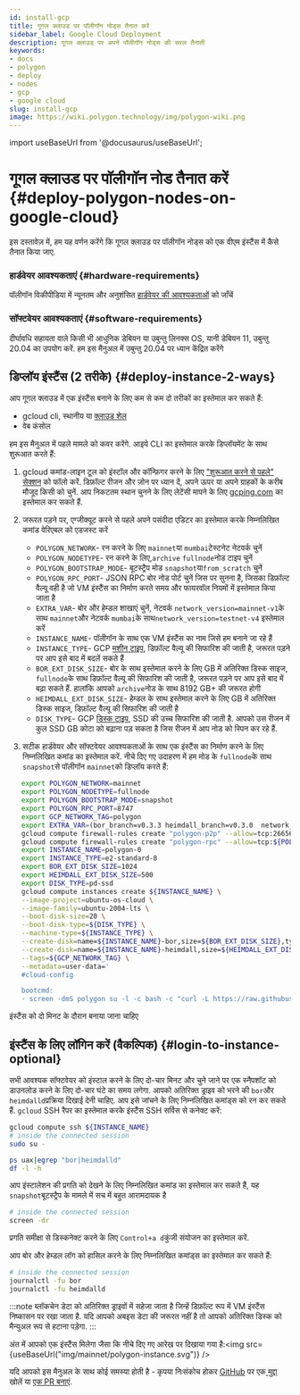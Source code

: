 ```yaml
---
id: install-gcp
title: गूगल क्लाउड पर पॉलीगॉन नोड्स तैनात करें
sidebar_label: Google Cloud Deployment
description: गूगल क्लाउड पर अपने पॉलीगॉन नोड्स की सरल तैनाती
keywords:
- docs
- polygon
- deploy
- nodes
- gcp
- google cloud
slug: install-gcp
image: https://wiki.polygon.technology/img/polygon-wiki.png
---
```

import useBaseUrl from '@docusaurus/useBaseUrl';

# गूगल क्लाउड पर पॉलीगॉन नोड तैनात करें {#deploy-polygon-nodes-on-google-cloud}

इस दस्तावेज़ में, हम यह वर्णन करेंगे कि गूगल क्लाउड पर पॉलीगॉन नोड्स को एक वीएम इंस्टैंस में कैसे तैनात किया जाए.

### हार्डवेयर आवश्यकताएं {#hardware-requirements}

पॉलीगॉन विकीपीडिया में न्यूनतम और अनुशंसित [हार्डवेयर की आवश्यकताओं](/docs/maintain/validate/validator-node-system-requirements) को जाँचें

### सॉफ्टवेयर आवश्यकताएं {#software-requirements}

दीर्घावधि सहायता वाले किसी भी आधुनिक डेबियन या उबुन्तु लिनक्स OS, यानी डेबियन 11, उबुन्तु 20.04 का उपयोग करें. हम इस मैनुअल में उबुन्तु 20.04 पर ध्यान केंद्रित करेंगे

## डिप्लॉय इंस्टैंस (2 तरीके) {#deploy-instance-2-ways}

आप गूगल क्लाउड में एक इंस्टैंस बनाने के लिए कम से कम दो तरीकों का इस्तेमाल कर सकते हैं:

* gcloud cli, स्थानीय या [क्लाउड शेल](https://cloud.google.com/shell)
* वेब कंसोल

हम इस मैनुअल में पहले मामले को कवर करेंगे. आइये CLI का इस्तेमाल करके डिप्लॉयमेंट के साथ शुरूआत करते हैं:
1. gcloud कमांड-लाइन टूल को इंस्टॉल और कॉन्फ़िगर करने के लिए ["शुरूआत करने से पहले" सेक्शन](https://cloud.google.com/compute/docs/instances/create-start-instance#before-you-begin) को फॉलो करें. डिफ़ॉल्ट रीजन और ज़ोन पर ध्यान दें, अपने ऊपर या अपने ग्राहकों के करीब मौजूद किसी को चुनें. आप निकटतम स्थान चुनने के लिए लेटेंसी मापने के लिए [gcping.com](https://gcping.com) का इस्तेमाल कर सकते हैं.
2. जरूरत पड़ने पर, एग्जीक्यूट करने से पहले अपने पसंदीदा एडिटर का इस्तेमाल करके निम्नलिखित कमांड वेरिएबल को एडजस्ट करें
   * `POLYGON_NETWORK`- रन करने के लिए `mainnet`या `mumbai`टेस्टनेट नेटवर्क चुनें
   * `POLYGON_NODETYPE`- रन करने के लिए,`archive` `fullnode`नोड टाइप चुनें
   * `POLYGON_BOOTSTRAP_MODE`- बूटस्ट्रैप मोड `snapshot`या`from_scratch` चुनें
   * `POLYGON_RPC_PORT`- JSON RPC बोर नोड पोर्ट चुनें जिस पर सुनना है, जिसका डिफ़ॉल्ट वैल्यू वही है जो VM इंस्टैंस का निर्माण करते समय और फायरवॉल नियमों में इस्तेमाल किया जाता है
   * `EXTRA_VAR`- बोर और हेम्डल शाखाएं चुनें, नेटवर्क `network_version=mainnet-v1`के साथ `mainnet`और नेटवर्क `mumbai`के साथ`network_version=testnet-v4` इस्तेमाल करें
   * `INSTANCE_NAME`- पॉलीगॉन के साथ एक VM इंस्टैंस का नाम जिसे हम बनाने जा रहे हैं
   * `INSTANCE_TYPE`- GCP [मशीन टाइप](https://cloud.google.com/compute/docs/machine-types), डिफ़ॉल्ट वैल्यू की सिफारिश की जाती है, जरूरत पड़ने पर आप इसे बाद में बदलें सकते हैं
   * `BOR_EXT_DISK_SIZE`- बोर के साथ इस्तेमाल करने के लिए GB में अतिरिक्त डिस्क साइज, `fullnode`के साथ डिफ़ॉल्ट वैल्यू की सिफारिश की जाती है, जरूरत पड़ने पर आप इसे बाद में बढ़ा सकते हैं. हालांकि आपको `archive`नोड के साथ 8192 GB+ की जरूरत होगी
   * `HEIMDALL_EXT_DISK_SIZE`- हेम्डल के साथ इस्तेमाल करने के लिए GB में अतिरिक्त डिस्क साइज, डिफ़ॉल्ट वैल्यू की सिफारिश की जाती है
   * `DISK_TYPE`- GCP [डिस्क टाइप](https://cloud.google.com/compute/docs/disks#disk-types), SSD की उच्च सिफारिश की जाती है. आपको उस रीजन में कुल SSD GB कोटा को बढ़ाना पड़ सकता है जिस रीजन में आप नोड को स्पिन कर रहे हैं.

3. सटीक हार्डवेयर और सॉफ्टवेयर आवश्यकताओं के साथ एक इंस्टैंस का निर्माण करने के लिए निम्नलिखित कमांड का इस्तेमाल करें. नीचे दिए गए उदाहरण में हम मोड के `fullnode`के साथ `snapshot`से पॉलीगॉन `mainnet`को डिप्लॉय करते हैं:
```bash
   export POLYGON_NETWORK=mainnet
   export POLYGON_NODETYPE=fullnode
   export POLYGON_BOOTSTRAP_MODE=snapshot
   export POLYGON_RPC_PORT=8747
   export GCP_NETWORK_TAG=polygon
   export EXTRA_VAR=(bor_branch=v0.3.3 heimdall_branch=v0.3.0  network_version=mainnet-v1 node_type=sentry/sentry heimdall_network=${POLYGON_NETWORK})
   gcloud compute firewall-rules create "polygon-p2p" --allow=tcp:26656,tcp:30303,udp:30303 --description="polygon p2p" --target-tags=${GCP_NETWORK_TAG}
   gcloud compute firewall-rules create "polygon-rpc" --allow=tcp:${POLYGON_RPC_PORT} --description="polygon rpc" --target-tags=${GCP_NETWORK_TAG}
   export INSTANCE_NAME=polygon-0
   export INSTANCE_TYPE=e2-standard-8
   export BOR_EXT_DISK_SIZE=1024
   export HEIMDALL_EXT_DISK_SIZE=500
   export DISK_TYPE=pd-ssd
   gcloud compute instances create ${INSTANCE_NAME} \
   --image-project=ubuntu-os-cloud \
   --image-family=ubuntu-2004-lts \
   --boot-disk-size=20 \
   --boot-disk-type=${DISK_TYPE} \
   --machine-type=${INSTANCE_TYPE} \
   --create-disk=name=${INSTANCE_NAME}-bor,size=${BOR_EXT_DISK_SIZE},type=${DISK_TYPE},auto-delete=no \
   --create-disk=name=${INSTANCE_NAME}-heimdall,size=${HEIMDALL_EXT_DISK_SIZE},type=${DISK_TYPE},auto-delete=no \
   --tags=${GCP_NETWORK_TAG} \
   --metadata=user-data='
   #cloud-config

   bootcmd:
   - screen -dmS polygon su -l -c bash -c "curl -L https://raw.githubusercontent.com/maticnetwork/node-ansible/master/install-gcp.sh | bash -s -- -n '${POLYGON_NETWORK}' -m '${POLYGON_NODETYPE}' -s '${POLYGON_BOOTSTRAP_MODE}' -p '${POLYGON_RPC_PORT}' -e \"'${EXTRA_VAR}'\"; bash"'
```
इंस्टैंस को दो मिनट के दौरान बनाया जाना चाहिए

## इंस्टैंस के लिए लॉगिन करें (वैकल्पिक) {#login-to-instance-optional}

सभी आवश्यक सॉफ्टवेयर को इंस्टाल करने के लिए दो-चार मिनट और चुने जाने पर एक स्नैपशॉट को डाउनलोड करने के लिए दो-चार घंटे का समय लगेगा. आपको अतिरिक्त ड्राइव को भरने की `bor`और `heimdalld`प्रक्रिया दिखाई देनी चाहिए. आप इसे जांचने के लिए निम्नलिखित कमांड्स को रन कर सकते हैं.
`gcloud` SSH रैपर का इस्तेमाल करके इंस्टैंस SSH सर्विस से कनेक्ट करें:
```bash
gcloud compute ssh ${INSTANCE_NAME}
# inside the connected session
sudo su -

ps uax|egrep "bor|heimdalld"
df -l -h
```
आप इंस्टालेशन की प्रगति को देखने के लिए निम्नलिखित कमांड का इस्तेमाल कर सकते हैं, यह `snapshot`बूटस्ट्रैप के मामले में सच में बहुत आरामदायक है
```bash
# inside the connected session
screen -dr
```
प्रगति समीक्षा से डिस्कनेक्ट करने के लिए `Control+a d`कुंजी संयोजन का इस्तेमाल करें.

आप बोर और हेम्डल लॉग को हासिल करने के लिए निम्नलिखित कमांड्स का इस्तेमाल कर सकते हैं:
```bash
# inside the connected session
journalctl -fu bor
journalctl -fu heimdalld
```
:::note
ब्लॉकचेन डेटा को अतिरिक्त ड्राइवों में सहेजा जाता है जिन्हें डिफ़ॉल्ट रूप में VM इंस्टैंस निष्कासन पर रखा जाता है. यदि आपको अबइस डेटा की जरूरत नहीं है तो आपको अतिरिक्त डिस्क को मैन्युअल रूप से हटाना पड़ेगा.
:::

अंत में आपको एक इंस्टैंस मिलेगा जैसा कि नीचे दिए गए आरेख पर दिखाया गया है:<img src={useBaseUrl("img/mainnet/polygon-instance.svg")} />

यदि आपको इस मैनुअल के साथ कोई समस्या होती है - कृपया निःसंकोच होकर [GitHub](https://github.com/maticnetwork/matic-docs) पर एक[ मुद्दा ](https://github.com/maticnetwork/matic-docs/issues)खोलें या [एक PR बनाएं](https://github.com/maticnetwork/matic-docs/pulls).
